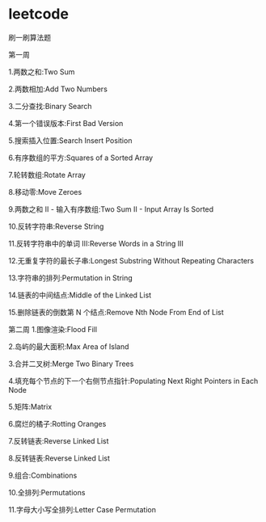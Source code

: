 # leetcode
刷一刷算法题

第一周

1.两数之和:Two Sum

2.两数相加:Add Two Numbers

3.二分查找:Binary Search

4.第一个错误版本:First Bad Version

5.搜索插入位置:Search Insert Position

6.有序数组的平方:Squares of a Sorted Array

7.轮转数组:Rotate Array

8.移动零:Move Zeroes

9.两数之和 II - 输入有序数组:Two Sum II - Input Array Is Sorted

10.反转字符串:Reverse String

11.反转字符串中的单词 III:Reverse Words in a String III

12.无重复字符的最长子串:Longest Substring Without Repeating Characters

13.字符串的排列:Permutation in String

14.链表的中间结点:Middle of the Linked List

15.删除链表的倒数第 N 个结点:Remove Nth Node From End of List

第二周
1.图像渲染:Flood Fill

2.岛屿的最大面积:Max Area of Island

3.合并二叉树:Merge Two Binary Trees

4.填充每个节点的下一个右侧节点指针:Populating Next Right Pointers in Each Node

5.矩阵:Matrix

6.腐烂的橘子:Rotting Oranges

7.反转链表:Reverse Linked List

8.反转链表:Reverse Linked List

9.组合:Combinations

10.全排列:Permutations

11.字母大小写全排列:Letter Case Permutation
